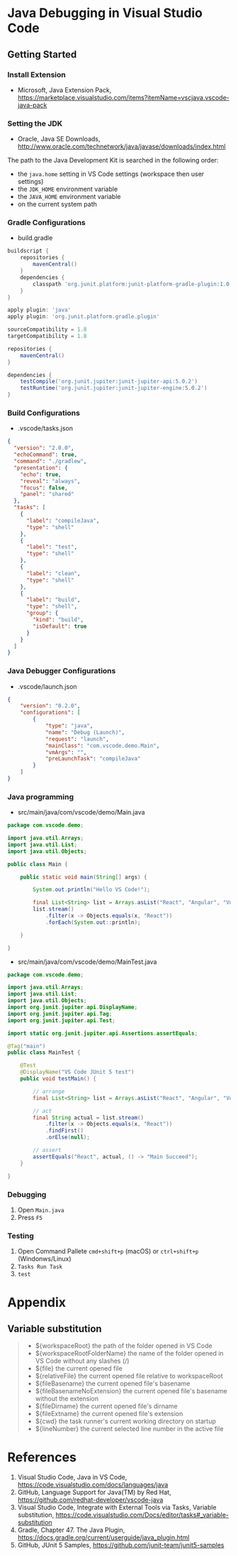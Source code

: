 # Java Debugging in Visual Studio Code 

## Getting Started

### Install Extension

* Microsoft, Java Extension Pack, https://marketplace.visualstudio.com/items?itemName=vscjava.vscode-java-pack

### Setting the JDK

* Oracle, Java SE Downloads, http://www.oracle.com/technetwork/java/javase/downloads/index.html

The path to the Java Development Kit is searched in the following order:

* the `java.home` setting in VS Code settings (workspace then user settings)
* the `JDK_HOME` environment variable
* the `JAVA_HOME` environment variable
* on the current system path

### Gradle Configurations

* build.gradle
```groovy
buildscript {
    repositories {
        mavenCentral()
    }
    dependencies {
        classpath 'org.junit.platform:junit-platform-gradle-plugin:1.0.2'
    }
}

apply plugin: 'java'
apply plugin: 'org.junit.platform.gradle.plugin'

sourceCompatibility = 1.8
targetCompatibility = 1.8

repositories {
    mavenCentral()
}

dependencies {
    testCompile('org.junit.jupiter:junit-jupiter-api:5.0.2')
    testRuntime('org.junit.jupiter:junit-jupiter-engine:5.0.2')
}
```

### Build Configurations

* .vscode/tasks.json
```json
{
  "version": "2.0.0",
  "echoCommand": true,
  "command": "./gradlew",
  "presentation": {
    "echo": true,
    "reveal": "always",
    "focus": false,
    "panel": "shared"
  },
  "tasks": [
    {
      "label": "compileJava",
      "type": "shell"
    },
    {
      "label": "test",
      "type": "shell"
    },
    {
      "label": "clean",
      "type": "shell"
    },
    {
      "label": "build",
      "type": "shell",
      "group": {
        "kind": "build",
        "isDefault": true
      }
    }
  ]
}
```

### Java Debugger Configurations

* .vscode/launch.json
```json
{
    "version": "0.2.0",
    "configurations": [
        {
            "type": "java",
            "name": "Debug (Launch)",
            "request": "launch",
            "mainClass": "com.vscode.demo.Main",
            "vmArgs": "",
            "preLaunchTask": "compileJava"
        }
    ]
}
```

### Java programming

* src/main/java/com/vscode/demo/Main.java
```java
package com.vscode.demo;

import java.util.Arrays;
import java.util.List;
import java.util.Objects;

public class Main {

    public static void main(String[] args) {

        System.out.println("Hello VS Code!");

        final List<String> list = Arrays.asList("React", "Angular", "Vue");
        list.stream()
            .filter(x -> Objects.equals(x, "React"))
            .forEach(System.out::println);

    }

}
```

* src/main/java/com/vscode/demo/MainTest.java
```java
package com.vscode.demo;

import java.util.Arrays;
import java.util.List;
import java.util.Objects;
import org.junit.jupiter.api.DisplayName;
import org.junit.jupiter.api.Tag;
import org.junit.jupiter.api.Test;

import static org.junit.jupiter.api.Assertions.assertEquals;

@Tag("main")
public class MainTest {

    @Test
    @DisplayName("VS Code JUnit 5 test")
    public void testMain() {

        // arrange
        final List<String> list = Arrays.asList("React", "Angular", "Vue");

        // act
        final String actual = list.stream()
            .filter(x -> Objects.equals(x, "React"))
            .findFirst()
            .orElse(null);

        // assert
        assertEquals("React", actual, () -> "Main Succeed");
    }

}
```

### Debugging

1. Open `Main.java`
1. Press `F5`

### Testing

1. Open Command Pallete `cmd+shift+p` (macOS) or `ctrl+shift+p` (Windonws/Linux)
1. `Tasks Run Task`
1. `test`


# Appendix

## Variable substitution

> * ${workspaceRoot} the path of the folder opened in VS Code
> * ${workspaceRootFolderName} the name of the folder opened in VS Code without any slashes (/)
> * ${file} the current opened file
> * ${relativeFile} the current opened file relative to workspaceRoot
> * ${fileBasename} the current opened file's basename
> * ${fileBasenameNoExtension} the current opened file's basename without the extension
> * ${fileDirname} the current opened file's dirname
> * ${fileExtname} the current opened file's extension
> * ${cwd} the task runner's current working directory on startup
> * ${lineNumber} the current selected line number in the active file


# References

1. Visual Studio Code, Java in VS Code, https://code.visualstudio.com/docs/languages/java
1. GitHub, Language Support for Java(TM) by Red Hat, https://github.com/redhat-developer/vscode-java
1. Visual Studio Code, Integrate with External Tools via Tasks, Variable substitution, https://code.visualstudio.com/Docs/editor/tasks#_variable-substitution
1. Gradle, Chapter 47. The Java Plugin, https://docs.gradle.org/current/userguide/java_plugin.html
1. GitHub, JUnit 5 Samples, https://github.com/junit-team/junit5-samples
